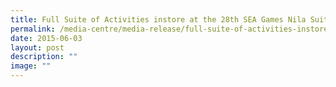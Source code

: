 ```yaml
---
title: Full Suite of Activities instore at the 28th SEA Games Nila Suite for Athletes
permalink: /media-centre/media-release/full-suite-of-activities-instore-at-the-28th-sea-games-nila-suite/
date: 2015-06-03
layout: post
description: ""
image: ""
---
```

